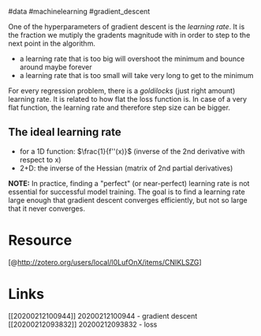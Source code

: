 #data #machinelearning #gradient_descent

One of the hyperparameters of gradient descent is the _learning rate_. It is the fraction we mutiply the gradents magnitude with in order to step to the next point in the algorithm.


* a learning rate that is too big will overshoot the minimum and bounce around maybe forever
* a learning rate that is too small will take very long to get to the minimum

For every regression problem, there is a _goldilocks_ (just right amount) learning rate. It is related to how flat the loss function is. In case of a very flat function, the learning rate and therefore step size can be bigger.

## The ideal learning rate
* for a 1D function: $\frac{1}{f''(x)}$ (inverse of the 2nd derivative with respect to x)
* 2+D: the inverse of the Hessian (matrix of 2nd partial derivatives)

**NOTE:** In practice, finding a "perfect" (or near-perfect) learning rate is not essential for successful model training. The goal is to find a learning rate large enough that gradient descent converges efficiently, but not so large that it never converges.



# Resource
[@http://zotero.org/users/local/l0LufOnX/items/CNIKLSZG]

# Links
[[20200212100944]] 20200212100944 - gradient descent
[[20200212093832]] 20200212093832 - loss
